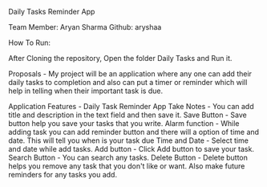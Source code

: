Daily Tasks Reminder App

Team Member: Aryan Sharma
Github: aryshaa

How To Run:

After Cloning the repository, Open the folder Daily Tasks and Run it. 

Proposals - My project will be an application where any one can add their daily tasks to completion and also can put a timer or reminder which will help in telling when their important task is due. 

Application Features - 
Daily Task Reminder App 
Take Notes - You can add title and description in the text field and then save it.
Save Button - Save button help you save your tasks that you write.
Alarm function - While adding task you can add reminder button and there will a option of time and date. This will 
tell you when is your task due
Time and Date - Select time and date while add tasks.
Add button - Click Add button to save your task.
Search Button - You can search any tasks.
Delete Button - Delete button helps you remove any task that you don't like or want.
Also make future reminders for any tasks you add.

